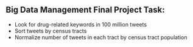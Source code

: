 ## Big Data Management Final Project Task:
- Look for drug-related keywords in 100 million tweets
- Sort tweets by census tracts
- Normalize number of tweets in each tract by census tract population
